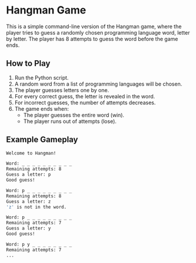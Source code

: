 # Hangman Game

This is a simple command-line version of the Hangman game, where the player tries to guess a randomly chosen programming language word, letter by letter. The player has 8 attempts to guess the word before the game ends.

## How to Play

1. Run the Python script.
2. A random word from a list of programming languages will be chosen.
3. The player guesses letters one by one.
4. For every correct guess, the letter is revealed in the word.
5. For incorrect guesses, the number of attempts decreases.
6. The game ends when:
   - The player guesses the entire word (win).
   - The player runs out of attempts (lose).

## Example Gameplay

```bash
Welcome to Hangman!

Word: _ _ _ _ _ _ _ _ _ _ 
Remaining attempts: 8
Guess a letter: p
Good guess!

Word: p _ _ _ _ _ _ _ _ _ 
Remaining attempts: 8
Guess a letter: z
'z' is not in the word.

Word: p _ _ _ _ _ _ _ _ _ 
Remaining attempts: 7
Guess a letter: y
Good guess!

Word: p y _ _ _ _ _ _ _ _ 
Remaining attempts: 7
...

